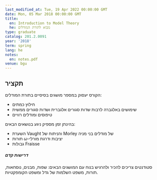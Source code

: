 ```yaml
---
last_modified_at: Tue, 19 Apr 2022 00:00:00 GMT
date: Mon, 05 Mar 2018 00:00:00 GMT
title:
  en: Introduction to Model Theory
  he: מבוא לתורת המודלים
type: graduate
catalog: 201.2.0091
year: '2018'
term: spring
lang: he
notes:
  en: notes.pdf
venue: bgu
---
```


## תקציר
הקורס יעסוק במספר מושגים בסיסיים בתורת המודלים:

- חילוץ כמתים
- שימושים באלגברה לרבות שדות סגורים אלגברית ושדות סגורים ממשית
- טיפוסים ומודלים רוויים

בהינתן זמן מספיק ניגע בנושאים הבאים:
- השערת Vaught והניתוח של Morley של מודלים בני מניה
- תורות $\omega$-יציבות ודרגת מורלי
- גבולות Fraisse

##### דרישות קדם
סטודנטים צריכים להכיר ולהרגיש בנוח עם המושגים הבאים: שפות, מבנים, נוסחאות, 
תורות, משפט השלמות של גדל ומשפט הקומפקטיות.
